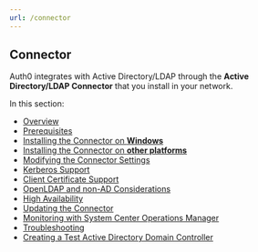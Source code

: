```yaml
---
url: /connector
---
```


## Connector

Auth0 integrates with Active Directory/LDAP through the __Active Directory/LDAP Connector__ that you install in your network.

In this section:

-  [Overview](/connector/overview)
-  [Prerequisites](/connector/prerequisites)
-  [Installing the Connector on **Windows**](/connector/install)
-  [Installing the Connector on **other platforms**](/connector/install-other-platforms)
-  [Modifying the Connector Settings](/connector/modify)
-  [Kerberos Support](/connector/kerberos)
-  [Client Certificate Support](/connector/client-certificates)
-  [OpenLDAP and non-AD Considerations](/connector/considerations-non-ad)
-  [High Availability](/connector/high-availability)
-  [Updating the Connector](/connector/update)
-  [Monitoring with System Center Operations Manager](/connector/scom-monitoring)
-  [Troubleshooting](/connector/troubleshooting)
-  [Creating a Test Active Directory Domain Controller](/connector/test-dc)
